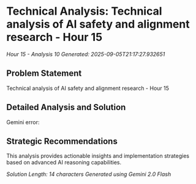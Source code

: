 # Technical Analysis: Technical analysis of AI safety and alignment research - Hour 15
*Hour 15 - Analysis 10*
*Generated: 2025-09-05T21:17:27.932651*

## Problem Statement
Technical analysis of AI safety and alignment research - Hour 15

## Detailed Analysis and Solution
Gemini error: 

## Strategic Recommendations
This analysis provides actionable insights and implementation strategies
based on advanced AI reasoning capabilities.

*Solution Length: 14 characters*
*Generated using Gemini 2.0 Flash*
